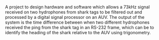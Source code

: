A project to design hardware and software which allows a 73kHz signal received on two hydrophones from shark tags to be filtered out and processed by a digital signal processor on an AUV.  The output of the system is the time difference between when two different hydrophones received the ping from the shark tag in an RS-232 frame, which can be to identify the heading of the shark relative to the AUV using trigonometry.